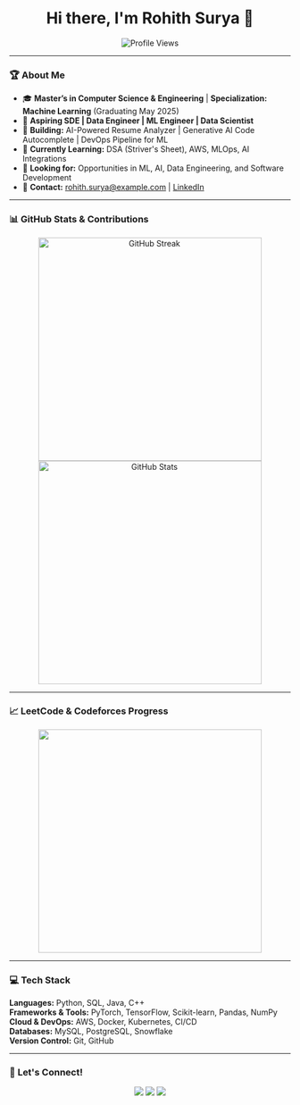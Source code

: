 <h1 align="center">Hi there, I'm Rohith Surya 👋</h1>

<p align="center">
  <img src="https://komarev.com/ghpvc/?username=rohith-surya&label=Profile%20Views&color=blue&style=plastic" alt="Profile Views">
</p>

---

### 🏆 **About Me**
- 🎓 **Master’s in Computer Science & Engineering** | **Specialization: Machine Learning** (Graduating May 2025)
- 💼 **Aspiring SDE | Data Engineer | ML Engineer | Data Scientist**
- 🚀 **Building:** AI-Powered Resume Analyzer | Generative AI Code Autocomplete | DevOps Pipeline for ML
- 🌱 **Currently Learning:** DSA (Striver's Sheet), AWS, MLOps, AI Integrations
- 📌 **Looking for:** Opportunities in ML, AI, Data Engineering, and Software Development
- 📩 **Contact:** [rohith.surya@example.com](mailto:rohith.surya@example.com) | [LinkedIn](https://linkedin.com/in/rohith-surya)

---

### 📊 **GitHub Stats & Contributions**
<p align="center">
  <img src="https://github-readme-streak-stats.herokuapp.com/?user=rohitsurya7393&theme=dark&hide_border=true" alt="GitHub Streak" width="400"/>
  <img src="https://github-readme-stats.vercel.app/api?username=rohitsurya7393&show_icons=true&theme=dark&hide_border=true" alt="GitHub Stats" width="400"/>
</p>

---

### 📈 **LeetCode & Codeforces Progress**
<p align="center">
  <img src="https://leetcard.jacoblin.cool/dante_msv?theme=dark&font=Karma&ext=heatmap" width="400">
</p>

---

### 💻 **Tech Stack**
**Languages:** Python, SQL, Java, C++  
**Frameworks & Tools:** PyTorch, TensorFlow, Scikit-learn, Pandas, NumPy  
**Cloud & DevOps:** AWS, Docker, Kubernetes, CI/CD  
**Databases:** MySQL, PostgreSQL, Snowflake  
**Version Control:** Git, GitHub  

---

### 💬 **Let's Connect!**
<p align="center">
  <a href="https://linkedin.com/in/rohith-moganti"><img src="https://img.shields.io/badge/LinkedIn-0077B5?style=for-the-badge&logo=linkedin&logoColor=white"/></a>
  <a href="https://github.com/rohitsurya7393"><img src="https://img.shields.io/badge/GitHub-100000?style=for-the-badge&logo=github&logoColor=white"/></a>
  <a href="mailto:rohitsurya9939@gmail.com"><img src="https://img.shields.io/badge/Email-D14836?style=for-the-badge&logo=gmail&logoColor=white"/></a>
</p>
